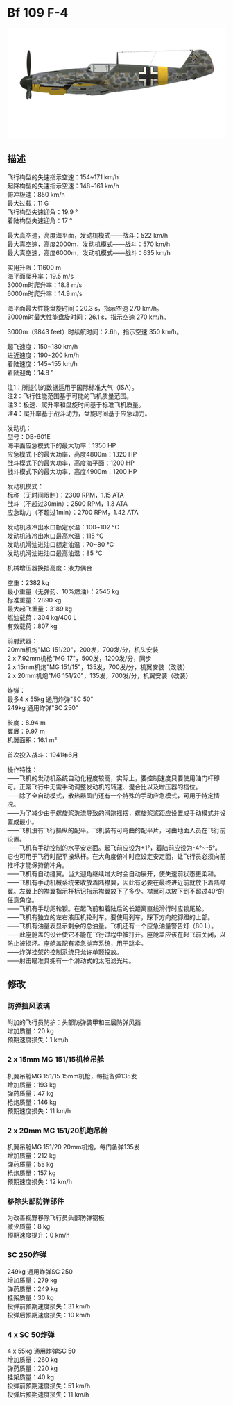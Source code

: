 # Bf 109 F-4  
  
![bf109f4](../images/bf109f4.png)  
  
## 描述  
  
飞行构型的失速指示空速：154~171 km/h  
起降构型的失速指示空速：148~161 km/h  
俯冲极速：850 km/h  
最大过载：11 G  
飞行构型失速迎角：19.9 °  
着陆构型失速迎角：17 °  
  
最大真空速，高度海平面，发动机模式——战斗：522 km/h  
最大真空速，高度2000m，发动机模式——战斗：570 km/h  
最大真空速，高度6000m，发动机模式——战斗：635 km/h  
  
实用升限：11600 m  
海平面爬升率：19.5 m/s  
3000m时爬升率：18.8 m/s  
6000m时爬升率：14.9 m/s  
  
海平面最大性能盘旋时间：20.3 s，指示空速 270 km/h。  
3000m时最大性能盘旋时间：26.1 s，指示空速 270 km/h。  
  
3000m（9843 feet）时续航时间：2.6h，指示空速 350 km/h。  
  
起飞速度：150~180 km/h  
进近速度：190~200 km/h  
着陆速度：145~155 km/h  
着陆迎角：14.8 °  
  
注1：所提供的数据适用于国际标准大气（ISA）。  
注2：飞行性能范围基于可能的飞机质量范围。  
注3：极速、爬升率和盘旋时间基于标准飞机质量。  
注4：爬升率基于战斗动力，盘旋时间基于应急动力。  
  
发动机：  
型号：DB-601E  
海平面应急模式下的最大功率：1350 HP  
应急模式下的最大功率，高度4800m：1320 HP  
战斗模式下的最大功率，高度海平面：1200 HP  
战斗模式下的最大功率，高度4900m：1200 HP  
  
发动机模式：  
标称（无时间限制）：2300 RPM，1.15 ATA  
战斗（不超过30min）：2500 RPM，1.3 ATA  
应急动力（不超过1min）：2700 RPM，1.42 ATA  
  
发动机液冷出水口额定水温：100~102 °C  
发动机液冷出水口最高水温：115 °C  
发动机滑油进油口额定油温：70~80 °C  
发动机滑油进油口最高油温：85 °C  
  
机械增压器换挡高度：液力偶合   
  
空重：2382 kg  
最小重量（无弹药、10%燃油）：2545 kg  
标准重量：2890 kg  
最大起飞重量：3189 kg  
燃油载荷：304 kg/400 L  
有效载荷：807 kg  
  
前射武器：  
20mm机炮"MG 151/20"，200发，700发/分，机头安装  
2 x 7.92mm机枪"MG 17"，500发，1200发/分，同步  
2 x 15mm机炮"MG 151/15"，135发，700发/分，机翼安装（改装）  
2 x 20mm机炮"MG 151/20"，135发，700发/分，机翼安装（改装）  
  
炸弹：  
最多4 x 55kg 通用炸弹"SC 50"  
249kg 通用炸弹"SC 250"  
  
长度：8.94 m  
翼展：9.97 m  
机翼面积：16.1 m²  
  
首次投入战斗：1941年6月  
  
操作特性：  
——飞机的发动机系统自动化程度较高，实际上，要控制速度只要使用油门杆即可。正常飞行中无需手动调整发动机的转速、混合比以及增压器的档位。  
——除了全自动模式，散热器风门还有一个特殊的手动应急模式，可用于特定情况。  
——为了减少由于螺旋桨洗流导致的滑跑摇摆，螺旋桨桨距应设置成手动模式并设置成最小。  
——飞机没有飞行操纵的配平。飞机装有可弯曲的配平片，可由地面人员在飞行前设置。  
——飞机有手动控制的水平安定面。起飞前应设为+1°，着陆前应设为-4°~-5°。它也可用于飞行时配平操纵杆。在大角度俯冲时应设定安定面，让飞行员必须向前推杆才能保持俯冲角。  
——飞机有自动缝翼。当大迎角继续增大时会自动展开，使失速前状态更柔和。  
——飞机有手动机械系统来收放着陆襟翼，因此有必要在最终进近前就放下着陆襟翼。左翼上的襟翼指示杆标记指示襟翼放下了多少。襟翼可以放下到不超过40°的任意角度。  
——飞机有手动尾轮锁。在起飞前和着陆后的长距离直线滑行时应锁尾轮。  
——飞机有独立的左右液压机轮刹车。要使用刹车，踩下方向舵脚蹬的上部。  
——飞机有油量表显示剩余的总油量。飞机还有一个应急油量警告灯（80 L）。  
——此座舱盖的设计使它不能在飞行过程中被打开。座舱盖应该在起飞前关闭，以防止被损坏。座舱盖配有紧急抛弃系统，用于跳伞。  
——炸弹挂架的控制系统只允许单颗投放。  
——射击瞄准具拥有一个滑动式的太阳滤光片。  
  
## 修改  
  
  
### 防弹挡风玻璃  
  
附加的飞行员防护：头部防弹装甲和三层防弹风挡  
增加质量：20 kg  
预期速度损失：1 km/h  
  
### 2 x 15mm MG 151/15机枪吊舱  
  
机翼吊舱MG 151/15 15mm机枪，每挺备弹135发  
增加质量：193 kg  
弹药质量：47 kg  
枪炮质量：146 kg  
预期速度损失：11 km/h  
  
### 2 x 20mm MG 151/20机炮吊舱  
  
机翼吊舱MG 151/20 20mm机炮，每门备弹135发  
增加质量：212 kg  
弹药质量：55 kg  
枪炮质量：157 kg  
预期速度损失：12 km/h  
  
### 移除头部防弹部件  
  
为改善视野移除飞行员头部防弹钢板  
减少质量：8 kg  
预期速度提升：0 km/h  
  
### SC 250炸弹  
  
249kg 通用炸弹SC 250  
增加质量：279 kg  
弹药质量：249 kg  
挂架质量：30 kg  
投弹前预期速度损失：31 km/h  
投弹后预期速度损失：10 km/h  
  
### 4 x SC 50炸弹  
  
4 x 55kg 通用炸弹SC 50  
增加质量：260 kg  
弹药质量：220 kg  
挂架质量：40 kg  
投弹前预期速度损失：51 km/h  
投弹后预期速度损失：11 km/h  